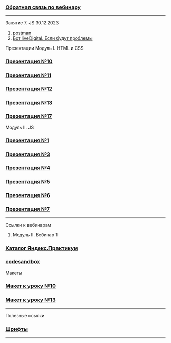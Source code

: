 
### [Обратная связь по вебинару](https://forms.yandex.ru/surveys/13480691.5a5a08a14e9f84a6f39a5276142af8d1c34cde62/) ###
---------------------------------------------

Занятие 7. JS 30.12.2023
1. [postman](https://www.postman.com/)
2. [Бот liveDigital. Если будут проблемы](https://discord.com/channels/1155224985393188945/1155224988295647414/1186767421160312905)


Презентации
Модуль I. HTML и CSS
### [Презентация №10](https://presenter.ahaslides.com/presentation/4992559) ###
### [Презентация №11](https://audience.ahaslides.com/jw2sz8fn1f) ###
### [Презентация №12](https://audience.ahaslides.com/htjkkprncp) ###
### [Презентация №13](https://audience.ahaslides.com/p8gdrzhmmv) ###
### [Презентация №17](https://presenter.ahaslides.com/presentation/5086460) ###

Модуль II. JS
### [Презентация №1](https://audience.ahaslides.com/0544rq9ndq) ###
### [Презентация №3](https://ahaslides.com/C2UDA) ###
### [Презентация №4](https://ahaslides.com/EF3YP) ###
### [Презентация №5](https://ahaslides.com/CN0Y4) ###
### [Презентация №6](https://ahaslides.com/H3RZ8) ###
### [Презентация №7](https://ahaslides.com/8JBR4) ###

---------------------------------------------
Ссылки к вебинарам
1. Модуль II. Вебинар 1
### [Каталог Яндекс.Практикум](https://practicum.yandex.ru/catalog/) ###
### [codesandbox](https://codesandbox.io/p/sandbox/charming-stitch-yj8sg2?file=%2Fsrc%2Findex.js) ###

Макеты
### [Макет к уроку №10](https://www.figma.com/file/7ahEgtYBNWt9SCPS6s53bT/%D0%9F%D0%BB%D0%B5%D0%B9%D0%BB%D0%B8%D1%81%D1%82-%D0%A2%D0%A0%D0%95%D0%9A%D0%98-%E2%80%94-%D0%98-%D0%A2%D0%9E%D0%A7%D0%9A%D0%90.-%D0%A1%D0%A2%D0%A3%D0%94%D0%95%D0%9D%D0%A2%D0%AB?type=design&node-id=2408-550&mode=design&t=P7s3CKKwyy5DbF7P-0) ###

### [Макет к уроку №13](https://www.figma.com/file/7ahEgtYBNWt9SCPS6s53bT/%D0%9F%D0%BB%D0%B5%D0%B9%D0%BB%D0%B8%D1%81%D1%82-%D0%A2%D0%A0%D0%95%D0%9A%D0%98-%E2%80%94-%D0%98-%D0%A2%D0%9E%D0%A7%D0%9A%D0%90.-%D0%A1%D0%A2%D0%A3%D0%94%D0%95%D0%9D%D0%A2%D0%AB?type=design&node-id=1351-205&mode=design&t=vKJarwBznAiLJDPI-0) ###
---------------------------------------------
Полезные ссылки
### [Шрифты](https://fonts.google.com/) ###
----------------------------------------------
